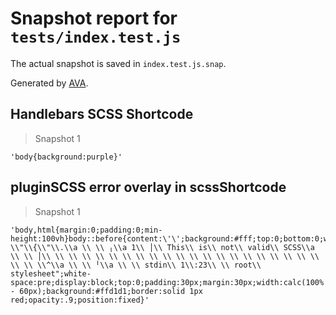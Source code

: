 # Snapshot report for `tests/index.test.js`

The actual snapshot is saved in `index.test.js.snap`.

Generated by [AVA](https://avajs.dev).

## Handlebars SCSS Shortcode

> Snapshot 1

    'body{background:purple}'

## pluginSCSS error overlay in scssShortcode

> Snapshot 1

    'body,html{margin:0;padding:0;min-height:100vh}body::before{content:\'\';background:#fff;top:0;bottom:0;width:100%;height:100%;opacity:.5;position:fixed}body::after{content:"expected\\ \\"\\{\\"\\.\\a \\ \\ ╷\\a 1\\ │\\ This\\ is\\ not\\ valid\\ SCSS\\a \\ \\ │\\ \\ \\ \\ \\ \\ \\ \\ \\ \\ \\ \\ \\ \\ \\ \\ \\ \\ \\ \\ \\ \\ \\ \\^\\a \\ \\ ╵\\a \\ \\ stdin\\ 1\\:23\\ \\ root\\ stylesheet";white-space:pre;display:block;top:0;padding:30px;margin:30px;width:calc(100% - 60px);background:#ffd1d1;border:solid 1px red;opacity:.9;position:fixed}'
